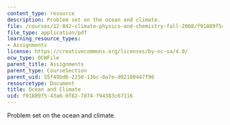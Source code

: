```yaml
---
content_type: resource
description: Problem set on the ocean and climate.
file: /courses/12-842-climate-physics-and-chemistry-fall-2008/f91889f543a60f827d74f94383c67116_ps4.pdf
file_type: application/pdf
learning_resource_types:
- Assignments
license: https://creativecommons.org/licenses/by-nc-sa/4.0/
ocw_type: OCWFile
parent_title: Assignments
parent_type: CourseSection
parent_uid: 55f49bd6-2250-13bc-0a7e-d02100447f96
resourcetype: Document
title: Ocean and Climate
uid: f91889f5-43a6-0f82-7d74-f94383c67116
---
```

Problem set on the ocean and climate.